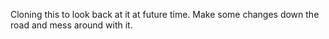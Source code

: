 Cloning this to look back at it at future time. Make some changes down the road and mess around with it.
